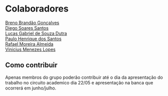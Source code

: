 # Colaboradores
[Breno Brandão Gonçalves](https://github.com/noname)\
[Diego Soares Santos](https://github.com/protoman555)\
[Lucas Gabriel de Souza Dutra](https://github.com/lucasbiel7)\
[Paulo Henrique dos Santos](https://github.com/phenrique17)\
[Rafael Moreira Almeida](https://github.com/MRsarael)\
[Vinicius Menezes Lopes](https://github.com/ViniciusMenezesLopes)

## Como contribuir
Apenas membros do grupo poderão contribuir até o dia da apresentação do trabalho no circuito academico dia 22/05 e apresentação na banca que ocorrerá em junho/julho.
